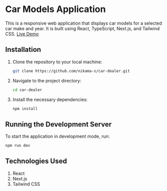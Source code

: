 # Car Models Application

This is a responsive web application that displays car models for a selected car make and year. It is built using React, TypeScript, Next.js, and Tailwind CSS.
[Live Demo](https://car-dealer-xi.vercel.app/)

## Installation

1. Clone the repository to your local machine:

   ```bash
   git clone https://github.com/nikama-s/car-dealer.git

2. Navigate to the project directory:
   ```bash
   cd car-dealer
   
3. Install the necessary dependencies:
   ```bash
   npm install

## Running the Development Server
To start the application in development mode, run:
  ```bash
  npm run dev
```
## Technologies Used
1. React
2. Next.js
3. Tailwind CSS
